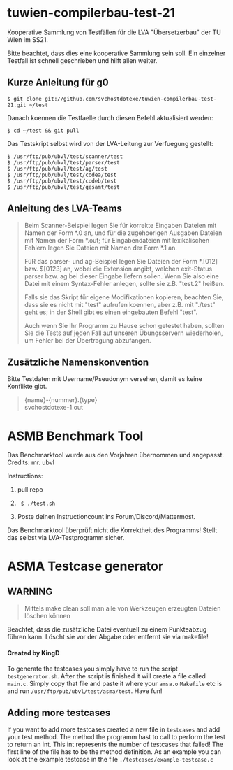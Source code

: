 # tuwien-compilerbau-test-21

Kooperative Sammlung von Testfällen für die LVA "Übersetzerbau" der TU Wien im SS21.

Bitte beachtet, dass dies eine kooperative Sammlung sein soll. Ein einzelner Testfall ist schnell geschrieben und hilft
allen weiter.

## Kurze Anleitung für g0

	$ git clone git://github.com/svchostdotexe/tuwien-compilerbau-test-21.git ~/test

Danach koennen die Testfaelle durch diesen Befehl aktualisiert werden:

	$ cd ~/test && git pull

Das Testskript selbst wird von der LVA-Leitung zur Verfuegung gestellt:

	$ /usr/ftp/pub/ubvl/test/scanner/test
	$ /usr/ftp/pub/ubvl/test/parser/test
	$ /usr/ftp/pub/ubvl/test/ag/test
	$ /usr/ftp/pub/ubvl/test/codea/test
	$ /usr/ftp/pub/ubvl/test/codeb/test
	$ /usr/ftp/pub/ubvl/test/gesamt/test

## Anleitung des LVA-Teams

> Beim Scanner-Beispiel legen Sie für korrekte Eingaben Dateien mit Namen der Form *.0 an, und für die zugehoerigen Ausgaben Dateien mit Namen der Form *.out; für Eingabendateien mit lexikalischen Fehlern legen Sie Dateien mit Namen der Form *.1 an.
>
> FüR das parser- und ag-Beispiel legen Sie Dateien der Form *.[012] bzw. $[0123] an, wobei die Extension angibt, welchen exit-Status parser bzw. ag bei dieser Eingabe liefern sollen. Wenn Sie also eine Datei mit einem Syntax-Fehler anlegen, sollte sie z.B. "test.2" heißen.
>
> Falls sie das Skript für eigene Modifikationen kopieren, beachten Sie, dass sie es nicht mit "test" aufrufen koennen, aber z.B. mit "./test" geht es; in der Shell gibt es einen eingebauten Befehl "test".
>
> Auch wenn Sie Ihr Programm zu Hause schon getestet haben, sollten Sie die Tests auf jeden Fall auf unseren Übungsservern wiederholen, um Fehler bei der Übertragung abzufangen.

## Zusätzliche Namenskonvention

Bitte Testdaten mit Username/Pseudonym versehen, damit es keine Konflikte gibt.
> {name}-{nummer}.{type}  
> svchostdotexe-1.out

# ASMB Benchmark Tool

Das Benchmarktool wurde aus den Vorjahren übernommen und angepasst.  
Credits: mr. ubvl  

Instructions:  
1. pull repo
2.      $ ./test.sh
3. Poste deinen Instructioncount ins Forum/Discord/Mattermost.  

Das Benchmarktool überprüft nicht die Korrektheit des Programms! Stellt das selbst via LVA-Testprogramm sicher.


# ASMA Testcase generator

## WARNING

> Mittels make clean soll man alle von Werkzeugen erzeugten Dateien löschen können

Beachtet, dass die zusätzliche Datei eventuell zu einem Punkteabzug führen kann. Löscht sie vor der Abgabe oder entfernt
sie via makefile!

#### Created by KingD

To generate the testcases you simply have to run the script `testgenerator.sh`. After the script is finished it will
create a file called `main.c`. Simply copy that file and paste it where your `amsa.o` `Makefile` etc is and
run `/usr/ftp/pub/ubvl/test/asma/test`. Have fun!

## Adding more testcases

If you want to add more testcases created a new file in `testcases` and add your test method. The method the programm
hast to call to perform the test to return an int. This int represents the number of testcases that failed!
The first line of the file has to be the method definition. As an example you can look at the example testcase in the
file `./testcases/example-testcase.c`